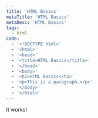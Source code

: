 ```yaml
---
title: 'HTML Basics'
metaTitle: 'HTML Basics'
metaDesc: 'HTML Basics'
tags:
  - html
code:
  - '<!DOCTYPE html>'
  - '<html>'
  - '<head>'
  - '<title>HTML Basics</title>'
  - '</head>'
  - '<body>'
  - '<h1>HTML Basics</h1>'
  - '<p>This is a paragraph.</p>'
  - '</body>'
  - '</html>'
---
```


It works!
